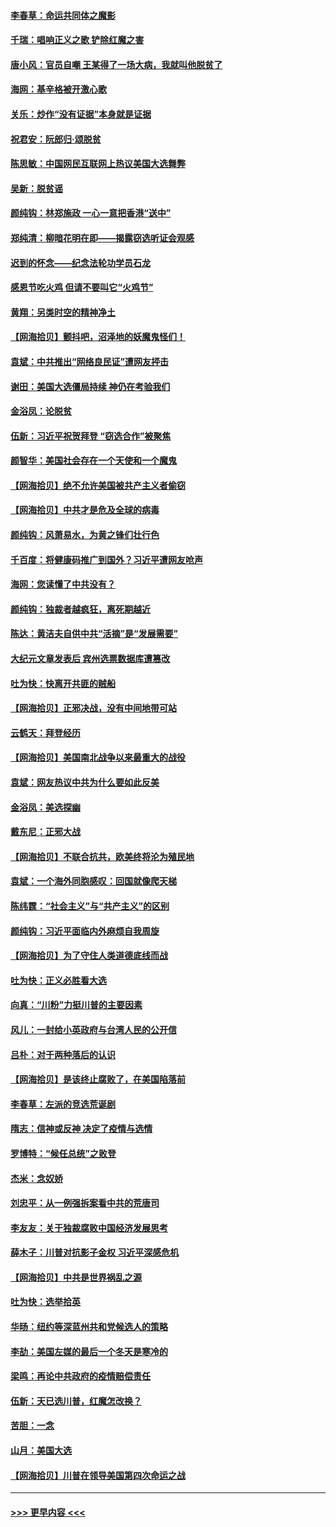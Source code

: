 #### [李春草：命运共同体之魔影](../pages/nsc993/n12585026.md?t=12010802) 
#### [千瑞：唱响正义之歌 铲除红魔之害](../pages/nsc993/n12585002.md?t=12010802) 
#### [唐小风：官员自嘲 王某得了一场大病，我就叫他脱贫了](../pages/nsc993/n12584981.md?t=12010802) 
#### [海网：基辛格被开激心歌](../pages/nsc993/n12584946.md?t=12010802) 
#### [关乐：炒作“没有证据”本身就是证据](../pages/nsc993/n12583146.md?t=12010802) 
#### [祝君安：阮郎归‧颂脱贫](../pages/nsc993/n12583119.md?t=12010802) 
#### [陈思敏：中国网民互联网上热议美国大选舞弊](../pages/nsc993/n12582845.md?t=12010802) 
#### [吴新：脱贫谣](../pages/nsc993/n12580839.md?t=12010802) 
#### [颜纯钩：林郑施政 一心一意把香港“送中”](../pages/nsc993/n12580805.md?t=12010802) 
#### [郑纯清：柳暗花明在即——揭露窃选听证会观感](../pages/nsc993/n12580795.md?t=12010802) 
#### [迟到的怀念——纪念法轮功学员石龙](../pages/nsc993/n12580245.md?t=12010802) 
#### [感恩节吃火鸡  但请不要叫它“火鸡节”](../pages/nsc993/n12580252.md?t=12010802) 
#### [黄翔：另类时空的精神净土](../pages/nsc993/n12578638.md?t=12010802) 
#### [【网海拾贝】颤抖吧，沼泽地的妖魔鬼怪们！](../pages/nsc993/n12578552.md?t=12010802) 
#### [袁斌：中共推出“网络良民证”遭网友抨击](../pages/nsc993/n12578511.md?t=12010802) 
#### [谢田：美国大选僵局持续 神仍在考验我们](../pages/nsc993/n12577432.md?t=12010802) 
#### [金浴凤：论脱贫](../pages/nsc993/n12576386.md?t=12010802) 
#### [伍新：习近平祝贺拜登 “窃选合作”被聚焦](../pages/nsc993/n12576358.md?t=12010802) 
#### [颜智华：美国社会存在一个天使和一个魔鬼](../pages/nsc993/n12574299.md?t=12010802) 
#### [【网海拾贝】绝不允许美国被共产主义者偷窃](../pages/nsc993/n12573396.md?t=12010802) 
#### [【网海拾贝】中共才是危及全球的病毒](../pages/nsc993/n12571204.md?t=12010802) 
#### [颜纯钩：风萧易水，为黄之锋们壮行色](../pages/nsc993/n12571487.md?t=12010802) 
#### [千百度：将健康码推广到国外？习近平遭网友呛声](../pages/nsc993/n12570808.md?t=12010802) 
#### [海网：您读懂了中共没有？](../pages/nsc993/n12570487.md?t=12010802) 
#### [颜纯钩：独裁者越疯狂，离死期越近](../pages/nsc993/n12569055.md?t=12010802) 
#### [陈达：黄洁夫自供中共“活摘”是“发展需要”](../pages/nsc993/n12568541.md?t=12010802) 
#### [大纪元文章发表后 宾州选票数据库遭篡改](../pages/nsc993/n12568105.md?t=12010802) 
#### [吐为快：快离开共匪的贼船](../pages/nsc993/n12568462.md?t=12010802) 
#### [【网海拾贝】正邪决战，没有中间地带可站](../pages/nsc993/n12568439.md?t=12010802) 
#### [云鹤天：拜登经历](../pages/nsc993/n12567294.md?t=12010802) 
#### [【网海拾贝】美国南北战争以来最重大的战役](../pages/nsc993/n12567247.md?t=12010802) 
#### [袁斌：网友热议中共为什么要如此反美](../pages/nsc993/n12567162.md?t=12010802) 
#### [金浴凤：美选探幽](../pages/nsc993/n12567147.md?t=12010802) 
#### [戴东尼：正邪大战](../pages/nsc993/n12567033.md?t=12010802) 
#### [【网海拾贝】不联合抗共，欧美终将沦为殖民地](../pages/nsc993/n12565068.md?t=12010802) 
#### [袁斌：一个海外同胞感叹：回国就像爬天梯](../pages/nsc993/n12564986.md?t=12010802) 
#### [陈纬霆：“社会主义”与“共产主义”的区别](../pages/nsc993/n12562417.md?t=12010802) 
#### [颜纯钩：习近平面临内外麻烦自我周旋](../pages/nsc993/n12563356.md?t=12010802) 
#### [【网海拾贝】为了守住人类道德底线而战](../pages/nsc993/n12562542.md?t=12010802) 
#### [吐为快：正义必胜看大选](../pages/nsc993/n12561967.md?t=12010802) 
#### [向真：“川粉”力挺川普的主要因素](../pages/nsc993/n12560774.md?t=12010802) 
#### [风儿：一封给小英政府与台湾人民的公开信](../pages/nsc993/n12560581.md?t=12010802) 
#### [吕朴：对于两种落后的认识](../pages/nsc993/n12560492.md?t=12010802) 
#### [【网海拾贝】是该终止腐败了，在美国陷落前](../pages/nsc993/n12559936.md?t=12010802) 
#### [李春草：左派的竞选荒诞剧](../pages/nsc993/n12558380.md?t=12010802) 
#### [隋志：信神或反神 决定了疫情与选情](../pages/nsc993/n12558255.md?t=12010802) 
#### [罗博特：“候任总统”之败登](../pages/nsc993/n12558189.md?t=12010802) 
#### [杰米：念奴娇](../pages/nsc993/n12558174.md?t=12010802) 
#### [刘忠平：从一例强拆案看中共的荒唐司](../pages/nsc993/n12558036.md?t=12010802) 
#### [李友友：关于独裁腐败中国经济发展思考](../pages/nsc993/n12558004.md?t=12010802) 
#### [薛木子：川普对抗影子金权 习近平深感危机](../pages/nsc993/n12557342.md?t=12010802) 
#### [【网海拾贝】中共是世界祸乱之源](../pages/nsc993/n12555353.md?t=12010802) 
#### [吐为快：选举拾英](../pages/nsc993/n12555041.md?t=12010802) 
#### [华旸：纽约等深蓝州共和党候选人的策略](../pages/nsc993/n12554309.md?t=12010802) 
#### [李劼：美国左媒的最后一个冬天是寒冷的](../pages/nsc993/n12552947.md?t=12010802) 
#### [梁鸣：再论中共政府的疫情赔偿责任](../pages/nsc993/n12553012.md?t=12010802) 
#### [伍新：天已选川普，红魔怎改换？](../pages/nsc993/n12552970.md?t=12010802) 
#### [苦胆：一念](../pages/nsc993/n12552957.md?t=12010802) 
#### [山月：美国大选](../pages/nsc993/n12552446.md?t=12010802) 
#### [【网海拾贝】川普在领导美国第四次命运之战](../pages/nsc993/n12551973.md?t=12010802) 

----
#### [ >>> 更早内容 <<< ](../indexes/nsc993-earlier.md)
